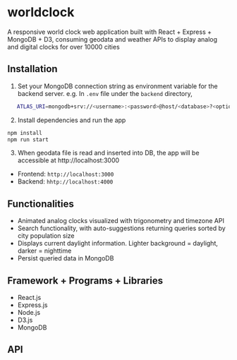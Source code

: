 # worldclock

A responsive world clock web application built with React + Express + MongoDB + D3, consuming geodata and weather APIs to display analog and digital clocks for over 10000 cities

## Installation
1. Set your MongoDB connection string as environment variable for the backend server.
e.g. In `.env` file under the `backend` directory,
```bash
   ATLAS_URI=mongodb+srv://<username>:<password>@host/<database>?<options>
```

2. Install dependencies and run the app
```bash
npm install
npm run start
```

3. When geodata file is read and inserted into DB, the app will be accessible at http://localhost:3000

* Frontend: `http://localhost:3000`
* Backend: `hhtp://localhost:4000`

## Functionalities

* Animated analog clocks visualized with trigonometry and timezone API
* Search functionality, with auto-suggestions returning queries sorted by city population size
* Displays current daylight information. Lighter background = daylight, darker = nighttime
* Persist queried data in MongoDB

## Framework + Programs + Libraries

* React.js
* Express.js
* Node.js
* D3.js
* MongoDB

## API
